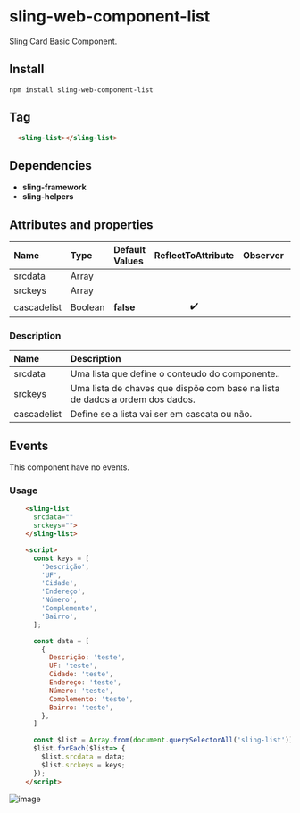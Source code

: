 # sling-web-component-list

Sling Card Basic Component.

## Install

```
npm install sling-web-component-list
```

## Tag

```HTML
  <sling-list></sling-list>
```

## Dependencies

* **sling-framework**
* **sling-helpers**

## Attributes and properties

|Name|Type|Default Values|ReflectToAttribute|Observer|callSdk|
|:--|:--|:--|:--:|:--|:--:|
|srcdata|Array|||
|srckeys|Array|||
|cascadelist|Boolean|**false**|:heavy_check_mark:|

### Description

|Name|Description|
|:---|:---|
|srcdata |Uma lista que define o conteudo do componente..|
|srckeys|Uma lista de chaves que dispõe com base na lista de dados a ordem dos dados.|
|cascadelist|Define se a lista vai ser em cascata ou não.|

## Events

This component have no events.

### Usage

```HTML
    <sling-list
      srcdata=""
      srckeys="">
    </sling-list>

    <script>
      const keys = [
        'Descrição',
        'UF',
        'Cidade',
        'Endereço',
        'Número',
        'Complemento',
        'Bairro',
      ];

      const data = [
        {
          Descrição: 'teste',
          UF: 'teste',
          Cidade: 'teste',
          Endereço: 'teste',
          Número: 'teste',
          Complemento: 'teste',
          Bairro: 'teste',
        },
      ]

      const $list = Array.from(document.querySelectorAll('sling-list'));
      $list.forEach($list=> {
        $list.srcdata = data;
        $list.srckeys = keys;
      });
    </script>
```

![image](https://user-images.githubusercontent.com/22959060/46169828-82201100-c272-11e8-918a-05f1faa8dcfa.png)
